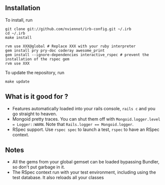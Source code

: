 Installation
------------

To install, run

    git clone git://github.com/nviennot/irb-config.git ~/.irb
    cd ~/.irb
    make install

    rvm use XXX@global # Replace XXX with your ruby interpreter
    gem install pry pry-doc coderay awesome_print
    gem install --ignore-dependencies interactive_rspec # prevent the installation of the rspec gem
    rvm use XXX

To update the repository, run

    make update

What is it good for ?
---------------------

* Features automatically loaded into your rails console, `rails c` and you go straight to heaven.
* Mongoid pretty traces. You can shut them off with `Mongoid.logger.level = Logger::WARN`.
  Note that `Rails.logger == Mongoid.logger`.
* RSpec support. Use `rspec spec` to launch a test, `rspec` to have an RSpec context.

Notes
-----

* All the gems from your global gemset can be loaded bypassing Bundler, so don't
  put garbage in it.
* The RSpec context run with your test environment, including using the test
  database. It also reloads all your classes
